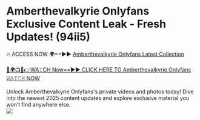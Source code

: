 # Amberthevalkyrie Onlyfans Exclusive Content Leak - Fresh Updates! (94ii5)

🔥 ACCESS NOW 🌍==►► <a href="https://tinyurl.com/kvy9nzfs" rel="nofollow">Amberthevalkyrie Onlyfans Latest Collection</a>
<br><br>
[🔴🌍📺📱👉WA𝚃CH Now==►► CLICK HERE TO Amberthevalkyrie Onlyfans 𝚆𝙰𝚃𝙲𝙷 NOW](https://tinyurl.com/kvy9nzfs)
<br><br>
Unlock Amberthevalkyrie Onlyfans's private videos and photos today! Dive into the newest 2025 content updates and explore exclusive material you won’t find anywhere else.
<br>
<a href="https://tinyurl.com/kvy9nzfs" rel="nofollow" data-target="animated-image.originalLink"><img src="https://camo.githubusercontent.com/8a4f000d20f83aca3bf7ec5f350d767afa0574a8a352519fd8cfa583a6f93a33/68747470733a2f2f692e696d6775722e636f6d2f644a486b345a712e676966" data-canonical-src="https://i.imgur.com/dJHk4Zq.gif" style="max-width: 100%; display: inline-block;" data-target="animated-image.originalImage"></a>
<br>
